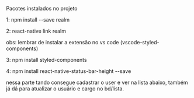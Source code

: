 Pacotes instalados no projeto

1: npm install --save realm

2: react-native  link realm

obs: lembrar de instalar a extensão no vs code (vscode-styled-components)

3: npm install styled-components

4: npm install react-native-status-bar-height --save

nessa  parte tando consegue cadastrar o user e ver na lista abaixo, também já dá para atualizar o usuário e cargo no bd/lista.
